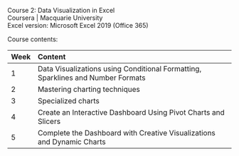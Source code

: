 Course 2: Data Visualization in Excel<br>
Coursera | Macquarie University<br>
Excel version: Microsoft Excel 2019 (Office 365)<br>

Course contents:

Week | Content
:----|:-------
1 | Data Visualizations using Conditional Formatting, Sparklines and Number Formats
2 | Mastering charting techniques
3 | Specialized charts
4 | Create an Interactive Dashboard Using Pivot Charts and Slicers
5 | Complete the Dashboard with Creative Visualizations and Dynamic Charts
